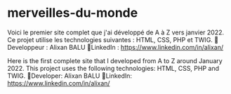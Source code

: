 # merveilles-du-monde
Voici le premier site complet que j'ai développé de A à Z vers janvier 2022. Ce projet utilise les technologies suivantes : HTML, CSS, PHP et TWIG.
🌳Developpeur : Alixan BALU
📘LinkedIn : https://www.linkedin.com/in/alixan/

Here is the first complete site that I developed from A to Z around January 2022. This project uses the following technologies: HTML, CSS, PHP and TWIG.
🌳Developer: Alixan BALU
📘LinkedIn: https://www.linkedin.com/in/alixan/
